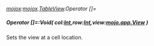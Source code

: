 _[mojox](../../modules/mojox/mojox-module.md):[mojox](../../modules/mojox/mojox-module.md).[TableView](../../modules/mojox/mojox-tableview.md).Operator []=_
##### Operator []=:Void( col:[Int](../../modules/wonkey/wonkey-types-int.md),row:[Int](../../modules/wonkey/wonkey-types-int.md),view:[mojo.app.View](../../modules/mojo/mojo-app-view.md) )
Sets the view at a cell location.
